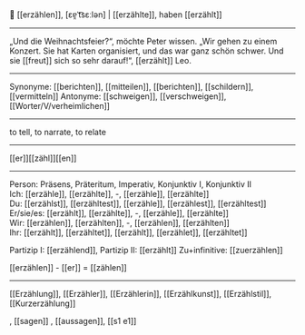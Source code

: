 📖 [[erzählen]], [ɛɐ̯ˈt͡sɛːlən] | [[erzählte]], haben [[erzählt]]

---
„Und die Weihnachtsfeier?“, möchte Peter wissen. „Wir gehen zu einem Konzert. Sie hat Karten organisiert, und das war ganz schön schwer. Und sie [[freut]] sich so sehr darauf!“, [[erzählt]] Leo.

---
Synonyme: [[berichten]], [[mitteilen]], [[berichten]], [[schildern]], [[vermitteln]]
Antonyme: [[schweigen]], [[verschweigen]], [[Worter/V/verheimlichen]]

---
to tell, to narrate, to relate

---
[[er]][[zähl]][[en]]
   

---

Person: Präsens, Präteritum, Imperativ, Konjunktiv I, Konjunktiv II  
Ich: [[erzähle]], [[erzählte]], -, [[erzähle]], [[erzählte]]  
Du: [[erzählst]], [[erzähltest]], [[erzähle]], [[erzählest]], [[erzähltest]]  
Er/sie/es: [[erzählt]], [[erzählte]], -, [[erzähle]], [[erzählte]]  
Wir: [[erzählen]], [[erzählten]], -, [[erzählen]], [[erzählten]]  
Ihr: [[erzählt]], [[erzähltet]], [[erzählt]], [[erzählet]], [[erzähltet]]  

Partizip I: [[erzählend]], 
Partizip II: [[erzählt]]
Zu+infinitive: [[zuerzählen]]

[[erzählen]] - [[er]] = [[zählen]]

---
[[Erzählung]], [[Erzähler]], [[Erzählerin]], [[Erzählkunst]], [[Erzählstil]], [[Kurzerzählung]]

, [[sagen]]
, [[aussagen]], [[s1 e1]]